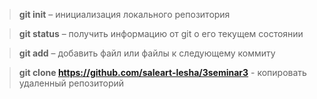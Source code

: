 > **git init** – инициализация локального репозитория

> **git status** – получить информацию от git о его текущем состоянии

> **git add** – добавить файл или файлы к следующему коммиту

> **git clone  https://github.com/saleart-lesha/3seminar3** - копировать удаленный репозиторий 